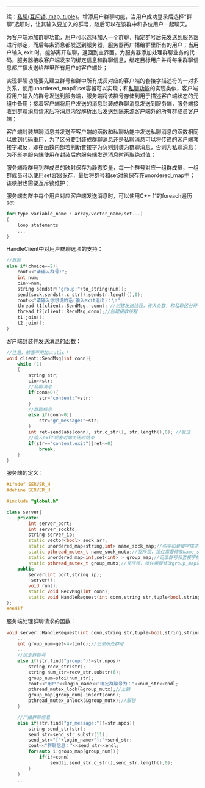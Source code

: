 ---

续：[私聊(互斥锁, map, tuple)](https://errorbeep.github.io/verbose-engine.io/私聊(互斥锁,-map,-tuple))。增添用户群聊功能，当用户成功登录后选择“群聊”选项时，让其输入要加入的群号，随后可以在该群中和多位用户一起聊天。

为客户端添加群聊功能，用户可以选择加入一个群聊，指定群号后先发送到服务器进行绑定，而后每条消息都发送到服务器，服务器再广播给群里所有的用户；当用户输入 exit 时，能够离开私聊，返回到主界面。为服务器添加处理群聊业务的代码，服务器接收客户端发来的绑定信息和群聊信息，绑定目标用户并将每条群聊信息都广播发送给群里所有用户的客户端处；

实现群聊功能要先建立群号和群中所有成员对应的客户端的套接字描述符的一对多关系，使用unordered\_map和set容器可以实现；和[私聊功能](https://errorbeep.github.io/verbose-engine.io/私聊(互斥锁,-map,-tuple))的实现类似，客户端将用户输入的群号发送到服务端，服务端将该群号存储到用于描述客户端状态的元组中备用；接着客户端将用户发送的消息封装成群聊消息发送到服务端，服务端接收到群聊消息请求后将消息内容解析出后发送到除来源客户端外的所有群成员客户端；

客户端封装群聊消息并发送至客户端的函数和私聊功能中发送私聊消息的函数相同以做到代码重用，为了区分要封装成群聊消息还是私聊消息可以将传递的客户端套接字取反，即在函数内部若判断套接字为负则封装为群聊消息，否则为私聊消息；为不影响服务端使用在封装后向服务端发送消息时再取绝对值；

服务端将群号到群成员的映射保存为静态变量，每一个群号对应一组群成员，一组群成员可以使用set容器保存，最后将群号和set对象保存在unordered\_map中；该映射也需要互斥锁维护；

服务端向群中每个用户对应客户端发送消息时，可以使用C++ 11的foreach遍历set:
```c++
for(type variable_name : array/vector_name/set...)
{
    loop statements
    ...
}
```

HandleClient中对用户群聊选项的支持：
```c++
//群聊
else if(choice==2){
    cout<<"请输入群号:";
    int num;
    cin>>num;
    string sendstr("group:"+to_string(num));
    send(sock,sendstr.c_str(),sendstr.length(),0);
    cout<<"请输入你想说的话(输入exit退出)：\n";
    thread t1(client::SendMsg,-conn); //创建发送线程，传入负数，和私聊区分开
    thread t2(client::RecvMsg,conn);//创建接收线程
    t1.join();
    t2.join();
}
```
客户端封装并发送消息的函数：
```c++
//注意，前面不用加static！
void client::SendMsg(int conn){
    while (1)
    {
        string str;
        cin>>str;
        //私聊消息
        if(conn>0){
            str="content:"+str;
        }
        //群聊信息
        else if(conn<0){
            str="gr_message:"+str;
        }
        int ret=send(abs(conn), str.c_str(), str.length(),0); //发送
        //输入exit或者对端关闭时结束
        if(str=="content:exit"||ret<=0)
            break;
    }
}
```

服务端的定义：
```c++
#ifndef SERVER_H
#define SERVER_H

#include "global.h"

class server{
    private:
        int server_port;
        int server_sockfd;
        string server_ip;
        static vector<bool> sock_arr;
        static unordered_map<string,int> name_sock_map;//名字和套接字描述符
        static pthread_mutex_t name_sock_mutx;//互斥锁，锁住需要修改name_sock_map的临界区
        static unordered_map<int,set<int> > group_map;//记录群号和套接字描述符集合
        static pthread_mutex_t group_mutx;//互斥锁，锁住需要修改group_map的临界区
    public:
        server(int port,string ip);
        ~server();
        void run();
        static void RecvMsg(int conn);
        static void HandleRequest(int conn,string str,tuple<bool,string,string,int,int> &info);     //加多了一个int
};
#endif
```

服务端处理群聊请求的函数：
```c++
void server::HandleRequest(int conn,string str,tuple<bool,string,string,int,int> &info){
    ...
    int group_num=get<4>(info);//记录所处群号
    ...
    //绑定群聊号
    else if(str.find("group:")!=str.npos){
        string recv_str(str);
        string num_str=recv_str.substr(6);
        group_num=stoi(num_str);
        cout<<"用户"<<login_name<<"绑定群聊号为："<<num_str<<endl;
        pthread_mutex_lock(&group_mutx);//上锁
        group_map[group_num].insert(conn);
        pthread_mutex_unlock(&group_mutx);//解锁
    }

    //广播群聊信息
    else if(str.find("gr_message:")!=str.npos){
        string send_str(str);
        send_str=send_str.substr(11);
        send_str="["+login_name+"]:"+send_str;
        cout<<"群聊信息："<<send_str<<endl;
        for(auto i:group_map[group_num]){
            if(i!=conn)
                send(i,send_str.c_str(),send_str.length(),0);
        }
    }
    ...
```
